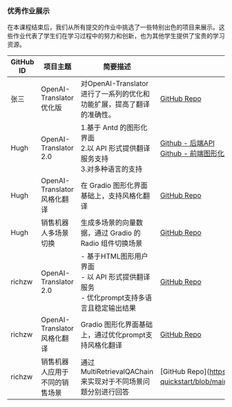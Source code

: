 ### 优秀作业展示

在本课程结束后，我们从所有提交的作业中挑选了一些特别出色的项目来展示。这些作业代表了学生们在学习过程中的努力和创新，也为其他学生提供了宝贵的学习资源。


| GitHub ID | 项目主题                  | 简要描述                                                     | 项目链接                                                     |
| -------- | ------------------------- | ------------------------------------------------------------ | ------------------------------------------------------------ |
| 张三     | OpenAI-Translator 优化版  | 对OpenAI-Translator进行了一系列的优化和功能扩展，提高了翻译的准确性。 | [GitHub Repo]() |
| Hugh | OpenAI-Translator 2.0 | 1.基于 Antd 的图形化界面<br />2.以 API 形式提供翻译服务支持<br /> 3.对多种语言的支持 | [ Github - 后端API](https://github.com/Hughdw/openai-quickstart/blob/ai_translator_extend/openai-translator/ai_translator/app.py) <br />[Github - 前端图形化界面](https://github.com/Hughdw/openai-quickstart/tree/ai_translator_extend/openai-translator/webapp/web)|
| Hugh | OpenAI-Translator 风格化翻译 | 在 Gradio 图形化界面基础上，支持风格化翻译 | [GitHub Repo](https://github.com/Hughdw/openai-quickstart/blob/openai_translator_gradio_style_extend/langchain/openai-translator/ai_translator/gradio_server_by_blocks.py) |
| Hugh | 销售机器人多场景切换 | 生成多场景的向量数据，通过 Gradio 的 Radio 组件切换场景 | [GitHub Repo](https://github.com/Hughdw/openai-quickstart/blob/openai_translator_gradio_style_extend/langchain/sales_chatbot/chatbot.py) |
| richzw | OpenAI-Translator 2.0 | - 基于HTML图形用户界面 <br /> - 以 API 形式提供翻译服务 <br /> - 优化prompt支持多语言且稳定输出结果  |  [GitHub Repo](https://github.com/richzw/openai-quickstart/tree/feat/translator/openai-translator/ai_translator) |
| richzw | OpenAI-Translator 风格化翻译 | Gradio 图形化界面基础上，通过优化prompt支持风格化翻译 | [GitHub Repo](https://github.com/richzw/openai-quickstart/tree/main/langchain/openai-translator) |
| richzw | 销售机器人应用于不同的销售场景  | 通过MultiRetrievalQAChain来实现对于不同场景问题分别进行回答 | [GitHub Repo](https://github.com/richzw/openai-quickstart/blob/main/langchain/sales_chatbot/sales_chatbot.py） |


